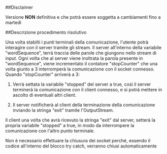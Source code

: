 ##Disclaimer

Versione **NON** definitiva e che potrà essere soggetta a cambiamenti 
fino a martedì

##Descrizione procedimento risolutivo

Una volta stabilti i punti terminali della comunicazione, l'utente potrà 
interagire con il server tramite gli stream.
Il server all'interno della variabile "wordSequence", terrà traccia 
delle parole che giungono nello stream di input.
Ogni volta che al server viene inoltrata la parola presente in 
"wordSequence", viene incrementato il contatore "stopCounter" che una 
volta giunto a 3 interromperà la comunicazione con il socket connesso.
Quando "stopCounter" arriverà a 3:
1) Verrà settata la variabile "stopped" del server a true, così il 
server terminerà la comunicazione con il client connesso, e si potrà 
mettere in ascolto di eventuali altri client.

2) Il server notificherà al client della terminazione della 
comunicazione inviando la stringa "exit" tramite l'OutputStream.

Il client una volta che avrà ricevuto la stringa "exit" dal server, 
setterà la propria variabile "stopped" a true, in modo da interrompere 
la comunicazione con l'altro punto terminale.

Non è necessario effettuare la chiusura dei socket perché, essendo il 
codice all'interno del blocco try catch, verranno chiusi automaticamente
